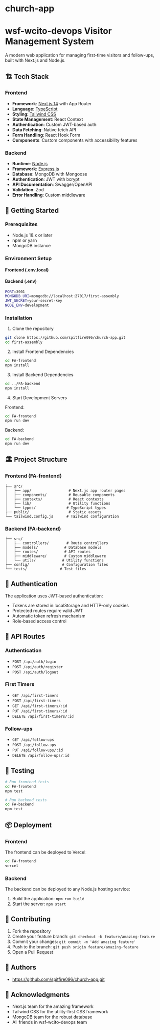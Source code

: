 # church-app
# wsf-wcito-devops Visitor Management System

A modern web application for managing first-time visitors and follow-ups, built with Next.js and Node.js.

## 🏗️ Tech Stack

### Frontend
- **Framework**: [Next.js 14](https://nextjs.org/) with App Router
- **Language**: [TypeScript](https://www.typescriptlang.org/)
- **Styling**: [Tailwind CSS](https://tailwindcss.com/)
- **State Management**: React Context
- **Authentication**: Custom JWT-based auth
- **Data Fetching**: Native fetch API
- **Form Handling**: React Hook Form
- **Components**: Custom components with accessibility features

### Backend
- **Runtime**: [Node.js](https://nodejs.org/)
- **Framework**: [Express.js](https://expressjs.com/)
- **Database**: MongoDB with Mongoose
- **Authentication**: JWT with bcrypt
- **API Documentation**: Swagger/OpenAPI
- **Validation**: Zod
- **Error Handling**: Custom middleware

## 🚀 Getting Started

### Prerequisites
- Node.js 18.x or later
- npm or yarn
- MongoDB instance

### Environment Setup

#### Frontend (.env.local)

#### Backend (.env)

```bash
PORT=3001
MONGODB_URI=mongodb://localhost:27017/first-assembly
JWT_SECRET=your-secret-key
NODE_ENV=development
```

### Installation

1. Clone the repository
```bash
git clone https://github.com/spitfire096/church-app.git
cd first-assembly
```

2. Install Frontend Dependencies
```bash
cd FA-frontend
npm install
```

3. Install Backend Dependencies
```bash
cd ../FA-backend
npm install
```

4. Start Development Servers

Frontend:
```bash
cd FA-frontend
npm run dev
```

Backend:
```bash
cd FA-backend
npm run dev
```

## 🏛️ Project Structure

### Frontend (FA-frontend)
```
├── src/
│   ├── app/                 # Next.js app router pages
│   ├── components/          # Reusable components
│   ├── contexts/            # React contexts
│   ├── lib/                 # Utility functions
│   └── types/              # TypeScript types
├── public/                  # Static assets
└── tailwind.config.js      # Tailwind configuration
```

### Backend (FA-backend)
```
├── src/
│   ├── controllers/        # Route controllers
│   ├── models/            # Database models
│   ├── routes/            # API routes
│   ├── middleware/        # Custom middleware
│   └── utils/            # Utility functions
├── config/               # Configuration files
└── tests/               # Test files
```

## 🔐 Authentication

The application uses JWT-based authentication:
- Tokens are stored in localStorage and HTTP-only cookies
- Protected routes require valid JWT
- Automatic token refresh mechanism
- Role-based access control

## 🔄 API Routes

### Authentication
- `POST /api/auth/login`
- `POST /api/auth/register`
- `POST /api/auth/logout`

### First Timers
- `GET /api/first-timers`
- `POST /api/first-timers`
- `GET /api/first-timers/:id`
- `PUT /api/first-timers/:id`
- `DELETE /api/first-timers/:id`

### Follow-ups
- `GET /api/follow-ups`
- `POST /api/follow-ups`
- `PUT /api/follow-ups/:id`
- `DELETE /api/follow-ups/:id`

## 🧪 Testing

```bash
# Run frontend tests
cd FA-frontend
npm test

# Run backend tests
cd FA-backend
npm test
```

## 📦 Deployment

### Frontend
The frontend can be deployed to Vercel:
```bash
cd FA-frontend
vercel
```

### Backend
The backend can be deployed to any Node.js hosting service:
1. Build the application: `npm run build`
2. Start the server: `npm start`

## 🤝 Contributing

1. Fork the repository
2. Create your feature branch: `git checkout -b feature/amazing-feature`
3. Commit your changes: `git commit -m 'Add amazing feature'`
4. Push to the branch: `git push origin feature/amazing-feature`
5. Open a Pull Request

## 👥 Authors

- https://github.com/spitfire096/church-app.git

## 🙏 Acknowledgments

- Next.js team for the amazing framework
- Tailwind CSS for the utility-first CSS framework
- MongoDB team for the robust database
- All friends in wsf-wcito-devops team
